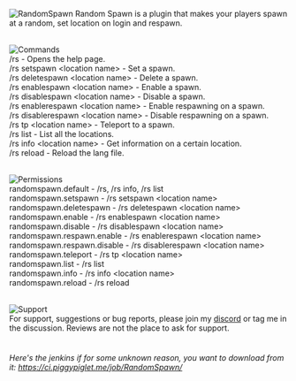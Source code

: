 ![RandomSpawn](https://i.imgur.com/MVMTwXJ.png)
Random Spawn is a plugin that makes your players spawn at a random, set location on login and respawn. <br/><br/>

![Commands](https://i.imgur.com/ojEOgIA.png)<br/>
/rs - Opens the help page.<br/>
/rs setspawn \<location name> - Set a spawn.<br/>
/rs deletespawn \<location name> - Delete a spawn.<br/>
/rs enablespawn \<location name> - Enable a spawn.<br/>
/rs disablespawn \<location name> - Disable a spawn.<br/>
/rs enablerespawn \<location name> - Enable respawning on a spawn.<br/>
/rs disablerespawn \<location name> - Disable respawning on a spawn.<br/>
/rs tp \<location name> - Teleport to a spawn.<br/>
/rs list - List all the locations.<br/>
/rs info \<location name> - Get information on a certain location.<br/>
/rs reload - Reload the lang file.<br/><br/>

![Permissions](https://i.imgur.com/PklNJr6.png)<br/>
randomspawn.default - /rs, /rs info, /rs list<br/>
randomspawn.setspawn - /rs setspawn \<location name><br/>
randomspawn.deletespawn - /rs deletespawn \<location name><br/>
randomspawn.enable - /rs enablespawn \<location name><br/>
randomspawn.disable - /rs disablespawn \<location name><br/>
randomspawn.respawn.enable - /rs enablerespawn \<location name><br/>
randomspawn.respawn.disable - /rs disablerespawn \<location name><br/>
randomspawn.teleport - /rs tp \<location name><br/>
randomspawn.list - /rs list<br/>
randomspawn.info - /rs info \<location name><br/>
randomspawn.reload - /rs reload<br/><br/>

![Support](https://i.imgur.com/bGoM4S3.png)<br/>
For support, suggestions or bug reports, please join my [discord](https://piggypiglet.me/discord) or tag me in the discussion. Reviews are not the place to ask for support.<br/><br/>

###### Here's the jenkins if for some unknown reason, you want to download from it: https://ci.piggypiglet.me/job/RandomSpawn/
